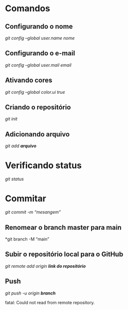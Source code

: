 # Comandos 

## Configurando o nome
*git config –global user.name nome*

## Configurando o e-mail
*git config –global user.mail email*

## Ativando cores

*git config –global color.ui true*

## Criando o repositório

*git init*

## Adicionando arquivo

*git add **arquivo***

# Verificando status

*git status*

# Commitar

*git commit -m “mesangem”*

## Renomear o branch master para main

*git branch -M “main”

## Subir o repositório local para o GitHub

*git remote add origin **link do repositório***

## Push 

*git push -u origin **branch***



fatal: Could not read from remote repository.
